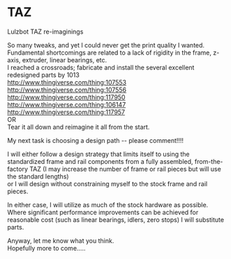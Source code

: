TAZ
===

Lulzbot TAZ re-imaginings

So many tweaks, and yet I could never get the print quality I wanted.  Fundamental shortcomings are related to a lack of rigidity in the frame, z-axis, extruder, linear bearings, etc.  
I reached a crossroads; fabricate and install the several excellent redesigned parts by 1013  
http://www.thingiverse.com/thing:107553  
http://www.thingiverse.com/thing:107556  
http://www.thingiverse.com/thing:117950  
http://www.thingiverse.com/thing:106147  
http://www.thingiverse.com/thing:117957  
OR  
Tear it all down and reimagine it all from the start.  

My next task is choosing a design path -- please comment!!!!  

I will either follow a design strategy that limits itself to using the standardized frame and rail components from a fully assembled, from-the-factory TAZ (I may increase the number of frame or rail pieces but will use the standard lengths)  
or I will design without constraining myself to the stock frame and rail pieces.  

In either case, I will utilize as much of the stock hardware as possible.  Where significant performance improvements can be achieved for reasonable cost (such as linear bearings, idlers, zero stops) I will substitute parts.  

Anyway, let me know what you think.  
Hopefully more to come.....
